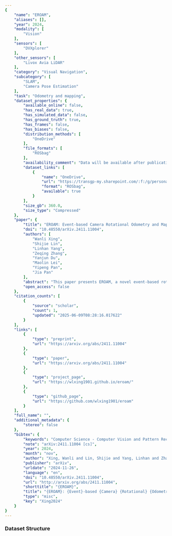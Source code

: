 ```yaml
---
{
    "name": "EROAM",
    "aliases": [],
    "year": 2024,
    "modality": [
        "Vision"
    ],
    "sensors": [
        "DVXplorer"
    ],
    "other_sensors": [
        "Livox Avia LiDAR"
    ],
    "category": "Visual Navigation",
    "subcategory": [
        "SLAM",
        "Camera Pose Estimation"
    ],
    "task": "Odometry and mapping",
    "dataset_properties": {
        "available_online": false,
        "has_real_data": true,
        "has_simulated_data": false,
        "has_ground_truth": true,
        "has_frames": false,
        "has_biases": false,
        "distribution_methods": [
            "OneDrive"
        ],
        "file_formats": [
            "ROSbag"
        ],
        "availability_comment": "Data will be available after publication. Update: Data is now available from the Project Page.",
        "dataset_links": [
            {
                "name": "OneDrive",
                "url": "https://transgp-my.sharepoint.com/:f:/g/personal/wl_xing_transgp_hk/Evz6VVBEYcVPrK5qhRBF1sIB-defWjkdOtLevZ0Oqe1JbA",
                "format": "ROSbag",
                "available": true
            }
        ],
        "size_gb": 360.0,
        "size_type": "Compressed"
    },
    "paper": {
        "title": "EROAM: Event-based Camera Rotational Odometry and Mapping in Real-time",
        "doi": "10.48550/arXiv.2411.11004",
        "authors": [
            "Wanli Xing",
            "Shijie Lin",
            "Linhan Yang",
            "Zeqing Zhang",
            "Yanjun Du",
            "Maolin Lei",
            "Yipeng Pan",
            "Jia Pan"
        ],
        "abstract": "This paper presents EROAM, a novel event-based rotational odometry and mapping system that achieves real-time, accurate camera rotation estimation. Unlike existing approaches that rely on event generation models or contrast maximization, EROAM employs a spherical event representation by projecting events onto a unit sphere and introduces Event Spherical Iterative Closest Point (ES-ICP), a novel geometric optimization framework designed specifically for event camera data. The spherical representation simplifies rotational motion formulation while enabling continuous mapping for enhanced spatial resolution. Combined with parallel point-to-line optimization, EROAM achieves efficient computation without compromising accuracy. Extensive experiments on both synthetic and real-world datasets show that EROAM significantly outperforms state-of-the-art methods in terms of accuracy, robustness, and computational efficiency. Our method maintains consistent performance under challenging conditions, including high angular velocities and extended sequences, where other methods often fail or show significant drift. Additionally, EROAM produces high-quality panoramic reconstructions with preserved fine structural details.",
        "open_access": false
    },
    "citation_counts": [
        {
            "source": "scholar",
            "count": 1,
            "updated": "2025-06-09T08:28:16.017622"
        }
    ],
    "links": [
        {
            "type": "preprint",
            "url": "https://arxiv.org/abs/2411.11004"
        },
        {
            "type": "paper",
            "url": "https://arxiv.org/abs/2411.11004"
        },
        {
            "type": "project_page",
            "url": "https://wlxing1901.github.io/eroam/"
        },
        {
            "type": "github_page",
            "url": "https://github.com/wlxing1901/eroam"
        }
    ],
    "full_name": "",
    "additional_metadata": {
        "stereo": false
    },
    "bibtex": {
        "keywords": "Computer Science - Computer Vision and Pattern Recognition, Computer Science - Robotics",
        "note": "arXiv:2411.11004 [cs]",
        "year": 2024,
        "month": "nov",
        "author": "Xing, Wanli and Lin, Shijie and Yang, Linhan and Zhang, Zeqing and Du, Yanjun and Lei, Maolin and Pan, Yipeng and Pan, Jia",
        "publisher": "arXiv",
        "urldate": "2024-11-26",
        "language": "en",
        "doi": "10.48550/arXiv.2411.11004",
        "url": "http://arxiv.org/abs/2411.11004",
        "shorttitle": "{EROAM}",
        "title": "{EROAM}: {Event}-based {Camera} {Rotational} {Odometry} and {Mapping} in {Real}-time",
        "type": "misc",
        "key": "Xing2024"
    }
}
---
```


### Dataset Structure
